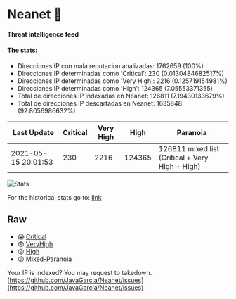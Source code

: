 # Neanet :hocho:
#### Threat intelligence feed
#### The stats:

- Direcciones IP con mala reputacion analizadas: 1762659 (100%)
- Direcciones IP determinadas como 'Critical':  230 (0.0130484682517%)
- Direcciones IP determinadas como 'Very High':  2216 (0.125719154981%)
- Direcciones IP determinadas como 'High':  124365 (7.05553371355)
- Total de direcciones IP indexadas en Neanet:  126811 (7.19430133679%)
- Total de direcciones IP descartadas en Neanet:  1635848 (92.8056986632%)

| Last Update | Critical | Very High | High | Paranoia |
| --- | --- | --- | --- | --- |
| 2021-05-15 20:01:53 | 230 | 2216 | 124365 | 126811 mixed list (Critical + Very High + High)|

![Stats](https://docs.google.com/spreadsheets/d/e/2PACX-1vSnaNMIXVabIpDJjufMlzH7poXnshF3mgd8Is1g9ytUEzVsP5my4Trn8f-xkoLLQ38xpL3HtmUexLo6/pubchart?oid=501124687&format=image)

For the historical stats go to: [link](/stats.csv)
## Raw
- :scream: [Critical](https://raw.githubusercontent.com/JavaGarcia/Neanet/master/blacklists/neanet_critical.txt)
- :fearful: [VeryHigh](https://raw.githubusercontent.com/JavaGarcia/Neanet/master/blacklists/neanet_veryHigh.txtt)
- :frowning: [High](https://raw.githubusercontent.com/JavaGarcia/Neanet/master/blacklists/neanet_high.txt)
- :dizzy_face: [Mixed-Paranoia](https://raw.githubusercontent.com/JavaGarcia/Neanet/master/blacklists/neanet_all.txt)


Your IP is indexed? You may request to takedown. [https://github.com/JavaGarcia/Neanet/issues](https://github.com/JavaGarcia/Neanet/issues)






















































































































































































































































































































































































































































































































































































































































































































































































































































































































































































































































































































































































































































































































































































































































































































































































































































































































































































































































































































































































































































































































































































































































































































































































































































































































































































































































































































































































































































































































































































































































































































































































































































































































































































































































































































































































































































































































































































































































































































































































































































































































































































































































































































































































































































































































































































































































































































































































































































































































































































































































































































































































































































































































































































































































































































































































































































































































































































































































































































































































































































































































































































































































































































































































































































































































































































